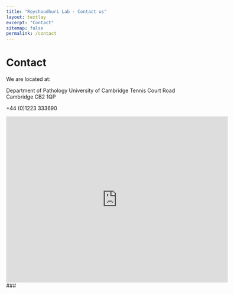 ```yaml
---
title: "Roychoudhuri Lab - Contact us"
layout: textlay
excerpt: "Contact"
sitemap: false
permalink: /contact
---
```


# Contact 

We are located at: 

Department of Pathology
University of Cambridge
Tennis Court Road
Cambridge
CB2 1QP

+44 (0)1223 333690

<iframe src="https://www.google.com/maps/embed?pb=!1m18!1m12!1m3!1d2445.3242571077258!2d0.11956251564210538!3d52.20115467975496!2m3!1f0!2f0!3f0!3m2!1i1024!2i768!4f13.1!3m3!1m2!1s0x47d871d9b372538b%3A0x2eccbca777dde7ce!2sDepartment%20of%20Pathology%20University%20of%20Cambridge!5e0!3m2!1sen!2suk!4v1577053850114!5m2!1sen!2suk" width="600" height="450" frameborder="0" style="border:0;" allowfullscreen=""></iframe>
### 
